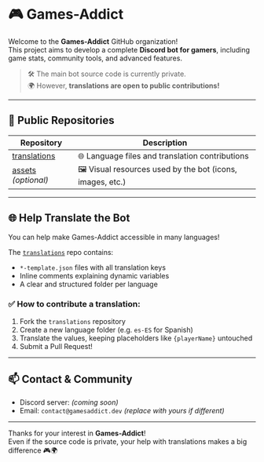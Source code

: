 # 🎮 Games-Addict

Welcome to the **Games-Addict** GitHub organization!  
This project aims to develop a complete **Discord bot for gamers**, including game stats, community tools, and advanced features.

> 🛠 The main bot source code is currently private.  
> 🌍 However, **translations are open to public contributions!**

---

## 📁 Public Repositories

| Repository | Description |
|------------|-------------|
| [translations](https://github.com/Games-Addict/translations) | 🌐 Language files and translation contributions |
| [assets](https://github.com/Games-Addict/assets) *(optional)* | 🖼️ Visual resources used by the bot (icons, images, etc.) |

---

## 🌐 Help Translate the Bot

You can help make Games-Addict accessible in many languages!

The [`translations`](https://github.com/Games-Addict/translations) repo contains:
- `*-template.json` files with all translation keys
- Inline comments explaining dynamic variables
- A clear and structured folder per language

### ✅ How to contribute a translation:
1. Fork the `translations` repository
2. Create a new language folder (e.g. `es-ES` for Spanish)
3. Translate the values, keeping placeholders like `{playerName}` untouched
4. Submit a Pull Request!

---

## 📫 Contact & Community

- Discord server: *(coming soon)*
- Email: `contact@gamesaddict.dev` *(replace with yours if different)*

---

Thanks for your interest in **Games-Addict**!  
Even if the source code is private, your help with translations makes a big difference 🎮🌍
